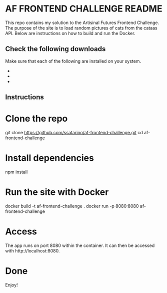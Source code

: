 # AF FRONTEND CHALLENGE README

This repo contains my solution to the Artisinal Futures Frontend Challenge. The purpose of the site is to load random pictures of cats from the cataas API. Below are instructions on how to build and run the Docker.

## Check the following downloads

Make sure that each of the following are installed on your system.
- [Node.js]:(https://nodejs.org/) 
- [Docker]:(https://www.docker.com/get-started)
- [Git]: (https://git-scm.com/)

## Instructions

# Clone the repo

git clone https://github.com/ssatarino/af-frontend-challenge.git
cd af-frontend-challenge

# Install dependencies

npm install

# Run the site with Docker

docker build -t af-frontend-challenge .
docker run -p 8080:8080 af-frontend-challenge

# Access

The app runs on port 8080 within the container.
It can then be accessed with http://localhost:8080.

# Done

Enjoy!





